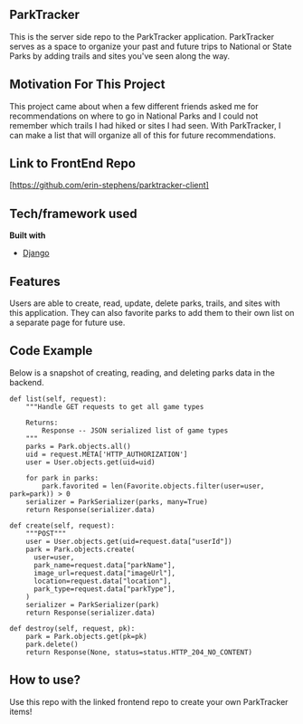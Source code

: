 ## ParkTracker
This is the server side repo to the ParkTracker application. ParkTracker serves as a space to organize your past and future trips to National or State Parks by adding trails and sites you've seen along the way.

## Motivation For This Project
This project came about when a few different friends asked me for recommendations on where to go in National Parks and I could not remember which trails I had hiked or sites I had seen. With ParkTracker, I can make a list that will organize all of this for future recommendations. 
 
## Link to FrontEnd Repo
[https://github.com/erin-stephens/parktracker-client]

## Tech/framework used

<b>Built with</b>
- [Django]([https://www.djangoproject.com/])

## Features
Users are able to create, read, update, delete parks, trails, and sites with this application. They can also favorite parks to add them to their own list on a separate page for future use. 

## Code Example
Below is a snapshot of creating, reading, and deleting parks data in the backend.

    def list(self, request):
        """Handle GET requests to get all game types

        Returns:
            Response -- JSON serialized list of game types
        """
        parks = Park.objects.all()
        uid = request.META['HTTP_AUTHORIZATION']
        user = User.objects.get(uid=uid)
        
        for park in parks:
            park.favorited = len(Favorite.objects.filter(user=user, park=park)) > 0
        serializer = ParkSerializer(parks, many=True)
        return Response(serializer.data)
      
    def create(self, request):
        """POST"""
        user = User.objects.get(uid=request.data["userId"])
        park = Park.objects.create(
          user=user,
          park_name=request.data["parkName"],
          image_url=request.data["imageUrl"],
          location=request.data["location"],
          park_type=request.data["parkType"],
        )
        serializer = ParkSerializer(park)
        return Response(serializer.data)
    
    def destroy(self, request, pk):
        park = Park.objects.get(pk=pk)
        park.delete()
        return Response(None, status=status.HTTP_204_NO_CONTENT)

## How to use?
Use this repo with the linked frontend repo to create your own ParkTracker items! 
